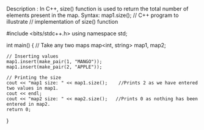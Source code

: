 

Description :
In C++, size() function is used to return the total number of elements present in the map.
Syntax:
map1.size();
// C++ program to illustrate 
// implementation of size() function 


#include <bits/stdc++.h> 
using namespace std; 
  
int main() 
{ 
    // Take any two maps 
    map<int, string> map1, map2; 
      
    // Inserting values 
    map1.insert(make_pair(1, "MANGO")); 
    map1.insert(make_pair(2, "APPLE")); 
      
    // Printing the size 
    cout << "map1 size: " << map1.size();    //Prints 2 as we have entered two values in map1.
    cout << endl; 
    cout << "map2 size: " << map2.size();   //Prints 0 as nothing has been entered in map2.
    return 0; 
} 
